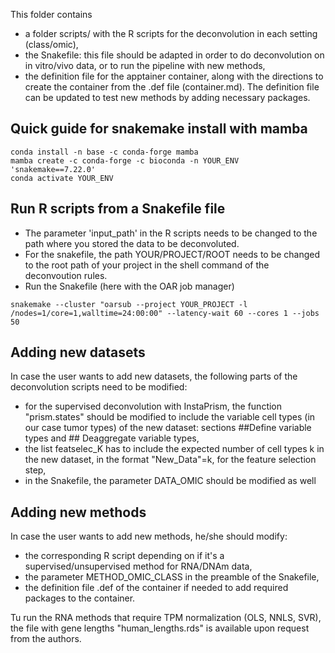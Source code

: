 This folder contains 
- a folder scripts/ with the R scripts for the deconvolution in each setting (class/omic),
- the Snakefile: this file should be adapted in order to do deconvolution on in vitro/vivo data, or to run the pipeline with new methods,
- the definition file for the apptainer container, along with the directions to create the container from the .def file (container.md). The definition file can be updated to test new methods by adding necessary packages.

## Quick guide for snakemake install with mamba
```
conda install -n base -c conda-forge mamba
mamba create -c conda-forge -c bioconda -n YOUR_ENV 'snakemake==7.22.0'
conda activate YOUR_ENV
```

## Run R scripts from a Snakefile file
- The parameter 'input_path' in the R scripts needs to be changed to the path where you stored the data to be deconvoluted.
- For the snakefile, the path YOUR/PROJECT/ROOT needs to be changed to the root path of your project in the shell command of the deconvoution rules.
- Run the Snakefile (here with the OAR job manager)
```
snakemake --cluster "oarsub --project YOUR_PROJECT -l /nodes=1/core=1,walltime=24:00:00" --latency-wait 60 --cores 1 --jobs 50
```

## Adding new datasets
In case the user wants to add new datasets, the following parts of the deconvolution scripts need to be modified:
- for the supervised deconvolution with InstaPrism, the function "prism.states" should be modified to include the variable cell types (in our case tumor types) of the new dataset: sections ##Define variable types and ## Deaggregate variable types,
- the list featselec_K has to include the expected number of cell types k in the new dataset, in the format "New_Data"=k, for the feature selection step,
- in the Snakefile, the parameter DATA_OMIC should be modified as well

## Adding new methods
In case the user wants to add new methods, he/she should modify:
- the corresponding R script depending on if it's a supervised/unsupervised method for RNA/DNAm data,
- the parameter METHOD_OMIC_CLASS in the preamble of the Snakefile,
- the definition file .def of the container if needed to add required packages to the container.

Tu run the RNA methods that require TPM normalization (OLS, NNLS, SVR), the file with gene lengths "human_lengths.rds" is available upon request from the authors.